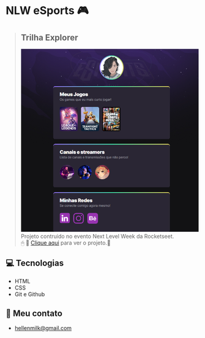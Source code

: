 # NLW eSports 🎮

> ## Trilha Explorer
> ![preview](./.github/preview.png)
>Projeto contruido no evento Next Level Week da Rocketseet.   
> 🖱 🔗 [Clique aqui](https://hellencastilhos.github.io/nlw-esports-explorer-09.2022/) para ver o projeto.👀 

## 💻 Tecnologias

- HTML
- CSS
- Git e Github

 ## 💌 Meu contato

- hellenmilk@gmail.com
